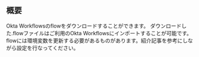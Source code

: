 ## 概要
Okta Workflowsのflowをダウンロードすることができます。
ダウンロードした.flowファイルはご利用のOkta Workflowsにインポートすることが可能です。
flowには環境変数を更新する必要があるものがあります。紹介記事を参考にしながら設定を行なってください。